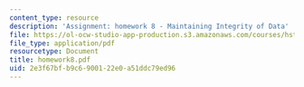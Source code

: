 ```yaml
---
content_type: resource
description: 'Assignment: homework 8 - Maintaining Integrity of Data'
file: https://ol-ocw-studio-app-production.s3.amazonaws.com/courses/hst-952-computing-for-biomedical-scientists-fall-2002/2e3f67bfb9c6900122e0a51ddc79ed96_homework8.pdf
file_type: application/pdf
resourcetype: Document
title: homework8.pdf
uid: 2e3f67bf-b9c6-9001-22e0-a51ddc79ed96
---
```

